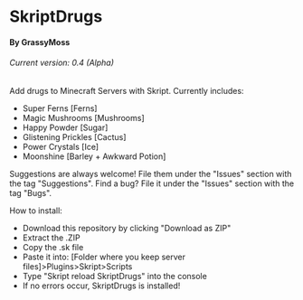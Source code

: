 SkriptDrugs
===========
#### By GrassyMoss
###### Current version: 0.4 (Alpha)


Add drugs to Minecraft Servers with Skript.
Currently includes:
- Super Ferns [Ferns]
- Magic Mushrooms [Mushrooms]
- Happy Powder [Sugar]
- Glistening Prickles [Cactus]
- Power Crystals [Ice]
- Moonshine [Barley + Awkward Potion]

Suggestions are always welcome! File them under the "Issues" section with the tag "Suggestions".
Find a bug? File it under the "Issues" section with the tag "Bugs".

How to install:
 - Download this repository by clicking "Download as ZIP"
 - Extract the .ZIP
 - Copy the .sk file
 - Paste it into:
	[Folder where you keep server files]>Plugins>Skript>Scripts
 - Type "Skript reload SkriptDrugs" into the console
 - If no errors occur, SkriptDrugs is installed!
